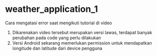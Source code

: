 # weather_application_1

Cara mengatasi error saat mengikuti tutorial di video

1. Dikarenakan video tersebut merupakan versi lawas, terdapat banyak perubahan pada code yang perlu dilakukan
2. Versi Android sekarang memerlukan permission untuk mendapatkan longitude dan latitude dari device pengguna
